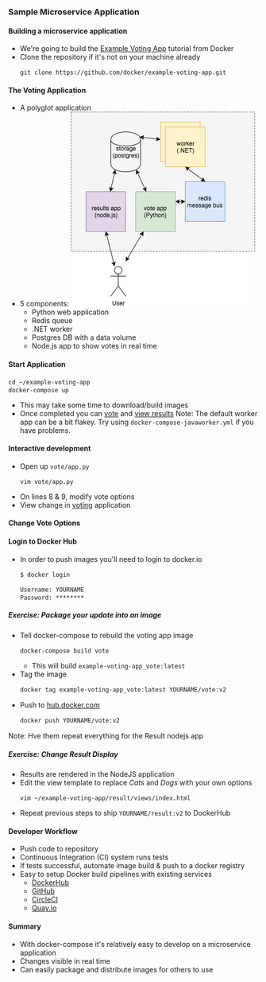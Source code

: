 ### Sample Microservice Application


#### Building a microservice application
* We're going to build the <!-- .element: class="fragment" data-fragment-index="0" -->[Example Voting App](https://github.com/dockersamples/example-voting-app) tutorial from Docker
* Clone the repository if it's not on your machine already <!-- .element: class="fragment" data-fragment-index="1" -->
   ```
   git clone https://github.com/docker/example-voting-app.git
   ```



#### The Voting Application
* A polyglot application <!-- .element: class="fragment" data-fragment-index="0" -->
* 5 components: <!-- .element: class="fragment" data-fragment-index="1" --> ![voting-app](img/voting-app.png "Voting App") <!-- .element: class="img-right" -->
    * Python web application <!-- .element: class="fragment" data-fragment-index="2" -->
    * Redis queue <!-- .element: class="fragment" data-fragment-index="3" -->
    * .NET worker <!-- .element: class="fragment" data-fragment-index="4" -->
    * Postgres DB with a data volume <!-- .element: class="fragment" data-fragment-index="5" -->
    * Node.js app to show votes in real time <!-- .element: class="fragment" data-fragment-index="6" -->

<!-- .element: class="stretch" -->



#### Start Application
```
cd ~/example-voting-app
docker-compose up 
```
<asciinema-player autoplay="1" loop="loop"  font-size="medium" speed="1"
    theme="solarized-light" src="asciinema/docker-compose.json" cols="174" rows="10"></asciinema-player>
* This may take some time to download/build images
* Once completed you can [vote](http://localhost:5000) and [view results](http://localhost:5001)
 Note: The default worker app can be a bit flakey. Try using `docker-compose-javaworker.yml` if you have problems.


#### Interactive development

* Open up <code>vote/app.py</code> 
   ```
   vim vote/app.py
   ```
* On lines 8 & 9, modify vote options
* View change in <a href="http://localhost:5000">voting</a> application


#### Change Vote Options
<asciinema-player autoplay="1" loop="loop"  font-size="medium" speed="1" theme="solarized-light" src="asciinema/asciicast-120556.json" cols="138" rows="21"></asciinema-player>


#### Login to Docker Hub
* In order to push images you'll need to login to docker.io
   ```
   $ docker login
   ```
   ```
   Username: YOURNAME
   Password: ********
   ```
   <!-- .element: class="fragment" data-fragment-index="0" -->



##### Exercise: Package your update into an image

* Tell docker-compose to rebuild the voting app image <!-- .element: class="fragment" data-fragment-index="0" -->
   ```bash
   docker-compose build vote
   ```
   + This will build `example-voting-app_vote:latest`
* Tag the image<!-- .element: class="fragment" data-fragment-index="1" -->
   ```bash
   docker tag example-voting-app_vote:latest YOURNAME/vote:v2
   ```
* Push to <!-- .element: class="fragment" data-fragment-index="2" -->[hub.docker.com](https://hub.docker.com)
   ```bash
   docker push YOURNAME/vote:v2
   ```
Note: Hve them repeat everything for the Result nodejs app


##### Exercise: Change Result Display
* Results are rendered in the NodeJS application
* Edit the view template to replace _Cats_ and _Dogs_ with your own options
   ```
   vim ~/example-voting-app/result/views/index.html
   ```
* Repeat previous steps to ship `YOURNAME/result:v2` to DockerHub

<!--<asciinema-player autoplay="1" loop="loop"  font-size="medium" speed="1" theme="solarized-light" src="asciinema/update-nodejs.cast" rows="15" cols="100" ></asciinema-player>-->


#### Developer Workflow

* Push code to repository <!-- .element: class="fragment" data-fragment-index="0" -->
* Continuous Integration (CI) system runs tests <!-- .element: class="fragment" data-fragment-index="1" -->
* If tests successful, automate image build &amp; push to a docker registry <!-- .element: class="fragment" data-fragment-index="2" -->
* Easy to setup Docker build pipelines with existing services <!-- .element: class="fragment" data-fragment-index="3" -->
   * [DockerHub](https://hub.docker.com) 
   * [GitHub](https://github.com)
   * [CircleCI](https://circleci.com)
   * [Quay.io](https://quay.io)


#### Summary

* With docker-compose it's relatively easy to develop on a microservice application
* Changes visible in real time
* Can easily package and distribute images for others to use
